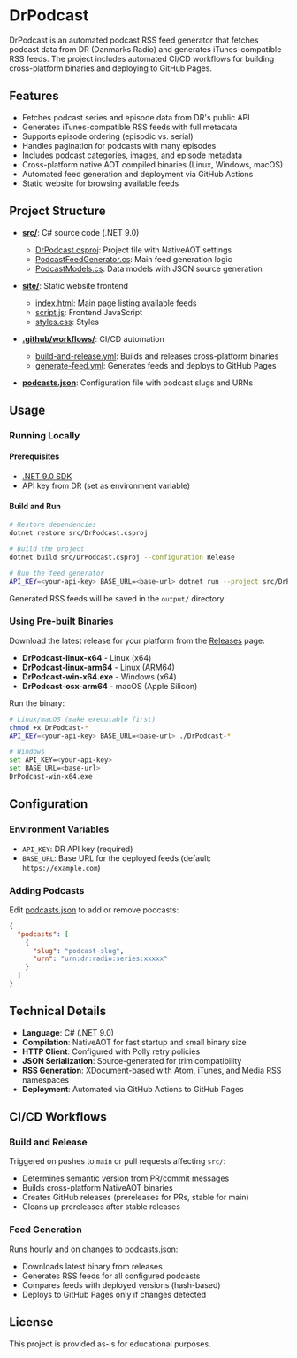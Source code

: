 # DrPodcast

DrPodcast is an automated podcast RSS feed generator that fetches podcast data from DR (Danmarks Radio) and generates iTunes-compatible RSS feeds. The project includes automated CI/CD workflows for building cross-platform binaries and deploying to GitHub Pages.

## Features

- Fetches podcast series and episode data from DR's public API
- Generates iTunes-compatible RSS feeds with full metadata
- Supports episode ordering (episodic vs. serial)
- Handles pagination for podcasts with many episodes
- Includes podcast categories, images, and episode metadata
- Cross-platform native AOT compiled binaries (Linux, Windows, macOS)
- Automated feed generation and deployment via GitHub Actions
- Static website for browsing available feeds

## Project Structure

- **[src/](src/)**: C# source code (.NET 9.0)
  - [DrPodcast.csproj](src/DrPodcast.csproj): Project file with NativeAOT settings
  - [PodcastFeedGenerator.cs](src/PodcastFeedGenerator.cs): Main feed generation logic
  - [PodcastModels.cs](src/PodcastModels.cs): Data models with JSON source generation

- **[site/](site/)**: Static website frontend
  - [index.html](site/index.html): Main page listing available feeds
  - [script.js](site/script.js): Frontend JavaScript
  - [styles.css](site/styles.css): Styles

- **[.github/workflows/](.github/workflows/)**: CI/CD automation
  - [build-and-release.yml](.github/workflows/build-and-release.yml): Builds and releases cross-platform binaries
  - [generate-feed.yml](.github/workflows/generate-feed.yml): Generates feeds and deploys to GitHub Pages

- **[podcasts.json](podcasts.json)**: Configuration file with podcast slugs and URNs

## Usage

### Running Locally

#### Prerequisites
- [.NET 9.0 SDK](https://dotnet.microsoft.com/download)
- API key from DR (set as environment variable)

#### Build and Run
```bash
# Restore dependencies
dotnet restore src/DrPodcast.csproj

# Build the project
dotnet build src/DrPodcast.csproj --configuration Release

# Run the feed generator
API_KEY=<your-api-key> BASE_URL=<base-url> dotnet run --project src/DrPodcast.csproj
```

Generated RSS feeds will be saved in the `output/` directory.

### Using Pre-built Binaries

Download the latest release for your platform from the [Releases](../../releases) page:
- **DrPodcast-linux-x64** - Linux (x64)
- **DrPodcast-linux-arm64** - Linux (ARM64)
- **DrPodcast-win-x64.exe** - Windows (x64)
- **DrPodcast-osx-arm64** - macOS (Apple Silicon)

Run the binary:
```bash
# Linux/macOS (make executable first)
chmod +x DrPodcast-*
API_KEY=<your-api-key> BASE_URL=<base-url> ./DrPodcast-*

# Windows
set API_KEY=<your-api-key>
set BASE_URL=<base-url>
DrPodcast-win-x64.exe
```

## Configuration

### Environment Variables
- `API_KEY`: DR API key (required)
- `BASE_URL`: Base URL for the deployed feeds (default: `https://example.com`)

### Adding Podcasts
Edit [podcasts.json](podcasts.json) to add or remove podcasts:
```json
{
  "podcasts": [
    {
      "slug": "podcast-slug",
      "urn": "urn:dr:radio:series:xxxxx"
    }
  ]
}
```

## Technical Details

- **Language**: C# (.NET 9.0)
- **Compilation**: NativeAOT for fast startup and small binary size
- **HTTP Client**: Configured with Polly retry policies
- **JSON Serialization**: Source-generated for trim compatibility
- **RSS Generation**: XDocument-based with Atom, iTunes, and Media RSS namespaces
- **Deployment**: Automated via GitHub Actions to GitHub Pages

## CI/CD Workflows

### Build and Release
Triggered on pushes to `main` or pull requests affecting `src/`:
- Determines semantic version from PR/commit messages
- Builds cross-platform NativeAOT binaries
- Creates GitHub releases (prereleases for PRs, stable for main)
- Cleans up prereleases after stable releases

### Feed Generation
Runs hourly and on changes to [podcasts.json](podcasts.json):
- Downloads latest binary from releases
- Generates RSS feeds for all configured podcasts
- Compares feeds with deployed versions (hash-based)
- Deploys to GitHub Pages only if changes detected

## License

This project is provided as-is for educational purposes.